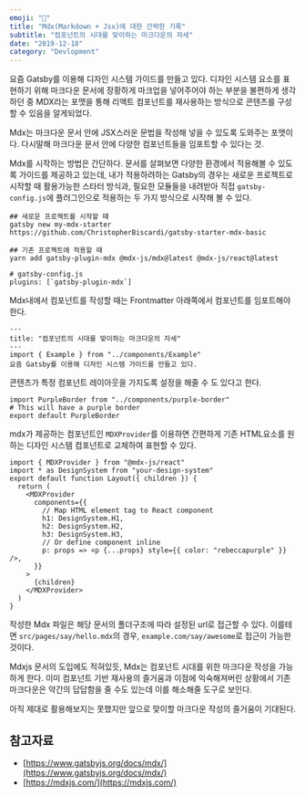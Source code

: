 ```yaml
---
emoji: "📝"
title: "Mdx(Markdown + Jsx)에 대한 간략한 기록"
subtitle: "컴포넌트의 시대를 맞이하는 마크다운의 자세"
date: "2019-12-18"
category: "Devlopment"
---
```


요즘 Gatsby를 이용해 디자인 시스템 가이드를 만들고 있다. 디자인 시스템 요소를 표현하기 위해 마크다운 문서에 장황하게 마크업을 넣어주어야 하는 부분을 불편하게 생각하던 중 MDX라는 포맷을 통해 리액트 컴포넌트를 재사용하는 방식으로 콘텐츠를 구성할 수 있음을 알게되었다.

Mdx는 마크다운 문서 안에 JSX스러운 문법을 작성해 넣을 수 있도록 도와주는 포맷이다. 다시말해 마크다운 문서 안에 다양한 컴포넌트들을 임포트할 수 있다는 것.

Mdx를 시작하는 방법은 간단하다. 문서를 살펴보면 다양한 환경에서 적용해볼 수 있도록 가이드를 제공하고 있는데, 내가 적용하려하는 Gatsby의 경우는 새로운 프로젝트로 시작할 때 활용가능한 스타터 방식과, 필요한 모듈들을 내려받아 직접  `gatsby-config.js`에 플러그인으로 적용하는 두 가지 방식으로 시작해 볼 수 있다.


```
## 새로운 프로젝트를 시작할 때
gatsby new my-mdx-starter https://github.com/ChristopherBiscardi/gatsby-starter-mdx-basic

## 기존 프로젝트에 적용할 때
yarn add gatsby-plugin-mdx @mdx-js/mdx@latest @mdx-js/react@latest

# gatsby-config.js
plugins: [`gatsby-plugin-mdx`]
```

Mdx내에서 컴포넌트를 작성할 때는 Frontmatter 아래쪽에서 컴포넌트를 임포트해야 한다.

```
---
title: "컴포넌트의 시대를 맞이하는 마크다운의 자세"
---
import { Example } from "../components/Example"
요즘 Gatsby를 이용해 디자인 시스템 가이드를 만들고 있다.
```

콘텐츠가 특정 컴포넌트 레이아웃을 가지도록 설정을 해줄 수 도 있다고 한다.

```
import PurpleBorder from "../components/purple-border"
# This will have a purple border
export default PurpleBorder
```

mdx가 제공하는 컴포넌트인 `MDXProvider`를 이용하면 간편하게 기존 HTML요소를 원하는 디자인 시스템 컴포넌트로 교체하여 표현할 수 있다.

```
import { MDXProvider } from "@mdx-js/react"
import * as DesignSystem from "your-design-system"
export default function Layout({ children }) {
  return (
    <MDXProvider
      components={{
        // Map HTML element tag to React component
        h1: DesignSystem.H1,
        h2: DesignSystem.H2,
        h3: DesignSystem.H3,
        // Or define component inline
        p: props => <p {...props} style={{ color: "rebeccapurple" }} />,
      }}
    >
      {children}
    </MDXProvider>
  )
}
```

작성한 Mdx 파일은 해당 문서의 폴더구조에 따라 설정된 url로 접근할 수 있다. 이를테면
 `src/pages/say/hello.mdx`의 경우, `example.com/say/awesome`로 접근이 가능한 것이다.

Mdxjs 문서의 도입에도 적혀있듯, Mdx는 컴포넌트 시대를 위한 마크다운 작성을 가능하게 한다. 이미 컴포넌트 기반 재사용의 즐거움과 이점에 익숙해져버린 상황에서 기존 마크다운은 약간의 답답함을 줄 수도 있는데 이를 해소해줄 도구로 보인다. 

아직 제대로 활용해보지는 못했지만 앞으로 맞이할 마크다운 작성의 즐거움이 기대된다.

## 참고자료
- [https://www.gatsbyjs.org/docs/mdx/](https://www.gatsbyjs.org/docs/mdx/)
- [https://mdxjs.com/](https://mdxjs.com/)